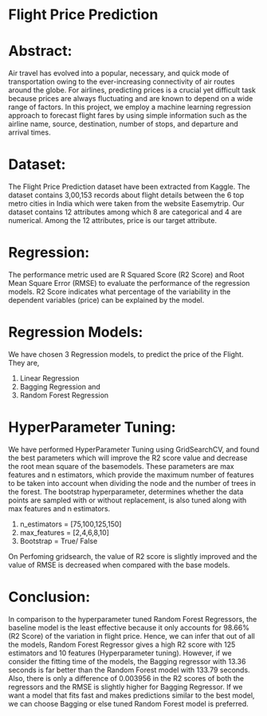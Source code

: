 # Flight Price Prediction

# Abstract: 
Air travel has evolved into a popular, necessary, and quick mode of transportation owing to the ever-increasing connectivity of air routes around the globe. For airlines, predicting prices is a crucial yet difficult task because prices are always fluctuating and are known to depend on a wide range of factors. In this project, we employ a machine learning regression approach to forecast flight fares by using simple information such as the airline name, source, destination, number of stops, and departure and arrival times.

# Dataset:
The Flight Price Prediction dataset have been extracted from Kaggle. The dataset contains 3,00,153 records about flight details between the 6 top metro cities in India which were taken from the website Easemytrip. Our dataset contains 12 attributes among which 8 are categorical and 4 are numerical.
Among the 12 attributes, price is our target attribute.

# Regression:
The performance metric used are R Squared Score (R2 Score) and Root Mean Square Error (RMSE) to evaluate the performance of the regression models. R2 Score indicates what percentage of the variability in the dependent variables (price) can be explained by the model.

# Regression Models:
We have chosen 3 Regression models, to predict the price of the Flight. They are,
1. Linear Regression
2. Bagging Regression and 
3. Random Forest Regression 

# HyperParameter Tuning:
We have performed HyperParameter Tuning using GridSearchCV, and found the best parameters which will improve the R2 score value and decrease the root mean square of the basemodels. These parameters are max features and n estimators, which provide the maximum number of features to be taken into account when dividing the node and the number of trees in the forest. The bootstrap hyperparameter, determines whether the data points are sampled with or without replacement, is also tuned along with max features and n estimators. 
1. n_estimators = [75,100,125,150]
2. max_features = [2,4,6,8,10]
3. Bootstrap = True/ False

On Perfoming gridsearch, the value of R2 score is slightly improved and the value of RMSE is decreased when compared with the base models.

# Conclusion:
In comparison to the hyperparameter tuned Random Forest Regressors, the baseline model is the least effective because it only accounts for 98.66% (R2 Score) of the variation in flight price. 
Hence, we can infer that out of all the models, Random Forest Regressor gives a high R2 score with 125 estimators and 10 features (Hyperparameter tuning). However, if we consider the fitting time of the models, the Bagging regressor with 13.36 seconds is far better than the Random Forest model with 133.79 seconds. Also, there is only a difference of 0.003956 in the R2 scores of both the regressors and the RMSE is slightly higher for Bagging Regressor. If we want a model that fits fast and makes predictions similar to the best model, we can choose Bagging or else tuned Random Forest model is preferred.

